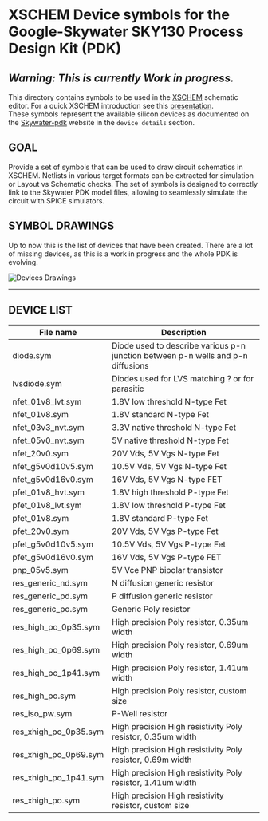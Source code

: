 # XSCHEM Device symbols for the Google-Skywater SKY130 Process Design Kit (PDK) 

## *Warning: This is currently Work in progress.*

This directory contains symbols to be used in the [XSCHEM](https://github.com/StefanSchippers/xschem)
schematic editor. For a quick XSCHEM introduction see this 
[presentation](https://xschem.sourceforge.io/stefan/xschem_man/tutorial_xschem_slides.html).<br>
These symbols represent the available silicon devices as documented on the 
[Skywater-pdk](https://skywater-pdk.readthedocs.io/en/latest/rules/device-details.html) website
in the `device details` section.

## GOAL

Provide a set of symbols that can be used to draw circuit schematics in XSCHEM.
Netlists in various target formats can be extracted for simulation or Layout vs Schematic checks.
The set of symbols is designed to correctly link to the Skywater PDK model files, allowing to
seamlessly simulate the circuit with SPICE simulators.

## SYMBOL DRAWINGS

Up to now this is the list of devices that have been created. There are a lot of missing devices,
as this is a work in progress and the whole PDK is evolving.

![Devices Drawings](https://github.com/StefanSchippers/xschem_sky130/blob/main/sky130_fd_pr/doc/devices.png)

---

## DEVICE LIST
| File name | Description |
| ----------- | ----------- |
| diode.sym |Diode used to describe various p-n junction between p-n wells and p-n diffusions|
| lvsdiode.sym |Diodes used for LVS matching ? or for parasitic|
| nfet_01v8_lvt.sym |1.8V low threshold N-type Fet|
| nfet_01v8.sym | 1.8V standard N-type Fet|
| nfet_03v3_nvt.sym |3.3V native threshold N-type Fet |
| nfet_05v0_nvt.sym |5V native threshold N-type Fet|
| nfet_20v0.sym |20V Vds, 5V Vgs N-type Fet|
| nfet_g5v0d10v5.sym |10.5V Vds, 5V Vgs N-type Fet|
| nfet_g5v0d16v0.sym |16V Vds, 5V Vgs N-type FET|
| pfet_01v8_hvt.sym |1.8V high threshold P-type Fet|
| pfet_01v8_lvt.sym |1.8V low threshold P-type Fet|
| pfet_01v8.sym |1.8V standard P-type Fet|
| pfet_20v0.sym |20V Vds, 5V Vgs P-type Fet|
| pfet_g5v0d10v5.sym |10.5V Vds, 5V Vgs P-type Fet|
| pfet_g5v0d16v0.sym |16V Vds, 5V Vgs P-type FET |
| pnp_05v5.sym |5V Vce PNP bipolar transistor|
| res_generic_nd.sym |N diffusion generic resistor|
| res_generic_pd.sym |P diffusion generic resistor|
| res_generic_po.sym |Generic Poly resistor|
| res_high_po_0p35.sym |High precision Poly resistor, 0.35um width|
| res_high_po_0p69.sym |High precision Poly resistor, 0.69um width|
| res_high_po_1p41.sym |High precision Poly resistor, 1.41um width|
| res_high_po.sym |High precision Poly resistor, custom size|
| res_iso_pw.sym |P-Well resistor|
| res_xhigh_po_0p35.sym |High precision High resistivity Poly resistor, 0.35um width|
| res_xhigh_po_0p69.sym |High precision High resistivity Poly resistor, 0.69m width|
| res_xhigh_po_1p41.sym |High precision High resistivity Poly resistor, 1.41um width|
| res_xhigh_po.sym |High precision High resistivity resistor, custom size|

